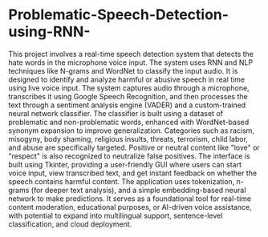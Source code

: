 # Problematic-Speech-Detection-using-RNN-
This project involves a real-time speech detection system that detects the hate words in the microphone voice input. The system uses RNN and NLP techniques like N-grams and WordNet to classify the input audio. It is designed to identify and analyze harmful or abusive speech in real time using live voice input. The system captures audio through a microphone, transcribes it using Google Speech Recognition, and then processes the text through a sentiment analysis engine (VADER) and a custom-trained neural network classifier. The classifier is built using a dataset of problematic and non-problematic words, enhanced with WordNet-based synonym expansion to improve generalization. Categories such as racism, misogyny, body shaming, religious insults, threats, terrorism, child labor, and abuse are specifically targeted. Positive or neutral content like "love" or "respect" is also recognized to neutralize false positives. The interface is built using Tkinter, providing a user-friendly GUI where users can start voice input, view transcribed text, and get instant feedback on whether the speech contains harmful content. The application uses tokenization, n-grams (for deeper text analysis), and a simple embedding-based neural network to make predictions. It serves as a foundational tool for real-time content moderation, educational purposes, or AI-driven voice assistance, with potential to expand into multilingual support, sentence-level classification, and cloud deployment.











